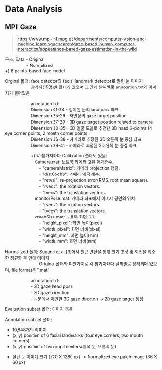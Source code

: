# Data Analysis
## MPII Gaze
>https://www.mpi-inf.mpg.de/departments/computer-vision-and-machine-learning/research/gaze-based-human-computer-interaction/appearance-based-gaze-estimation-in-the-wild

구조: Data - Original<br>
　　　　　- Normalized<br>
+) 6 points-based face model

Orginal 폴더: face detector와 facial landmark detector로 잘린 눈 이미지<br>
　　　　　　참가자(15명)별 폴더가 있으며 그 안에 날짜별로 annotation.txt와 이미지가 들어있음<br>

　　　　　　annotation.txt:<br>
　　　　　　Dimension 01-24 - 감지된 눈의 landmark 좌표<br>
　　　　　　Dimension 25-26 - 화면상의 gaze target position<br>
　　　　　　Dimension 27-29 - 3D gaze target position related to camera<br>
　　　　　　Dimension 30-35 - 3D 얼굴 모델로 추정한 3D haed 6-points (4 eye corner points, 2 mouth corner points<br>
　　　　　　Dimension 36-38 - 카메라로 추정된 3D 오른쪽 눈 중심 좌표<br>
　　　　　　Dimension 39-41 - 카메라로 추정된 3D 왼쪽 눈 중심 좌표<br>

　　　　　　+) 각 참가자마다 Calibration 폴더도 있음:<br>
　　　　　　　Camera.mat: 노트북 카메라 고유 매개변수.<br>
　　　　　　　　- "cameraMatrix": 카메라 projection 행렬.<br>
　　　　　　　　- "distCoeffs": 카메라 왜곡 계수.<br>
　　　　　　　　- "retval": re-projection error(RMS, root mean square).<br>
　　　　　　　　- "rvecs": the rotation vectors.<br>
　　　　　　　　- "tvecs": the translation vectors.<br>
　　　　　　　monitorPose.mat: 카메라 좌표에서 이미지 평면의 위치<br>
　　　　　　　　- "rvecs": the rotation vectors.<br>
　　　　　　　　- "tvecs": the translation vectors.<br>
　　　　　　　creenSize.mat: 노트북 화면 크기<br>
　　　　　　　　- "height_pixel": 화면 높이(pixel)<br>
　　　　　　　　- "width_pixel": 화면 너비(pixel)<br>
　　　　　　　　- "height_mm": 화면 높이(mm)<br>
　　　　　　　　- "width_mm": 화면 너비(mm)<br>

Normalized 폴더: Sugano et al.[3]에서 원근 변환을 통해 크기 조정 및 회전을 취소한 정규화 후 안대 이미지<br>
　　　　　　　　Original 폴더와 마찬가지로 각 참가자마다 날짜별로 정리되어 있으며, file format은 ".mat"<br>

　　　　　　annotation.txt:<br>
　　　　　　- 3D gaze head pose<br>
　　　　　　- 3D gaze direction<br>
　　　　　　- 논문에서 제안한 3D gaze directon -> 2D gaze target 생성<br>

Evaluation subset 폴더: 이미지 목록

Annotation subset 폴더:
- 10,848개의 이미지
- (x, y) position of 6 facial landmarks (four eye corners, two mouth corners)
- (x, y) position of two pupil centers(왼쪽 눈, 오른쪽 눈)

* 잘린 눈 이미지 크기 (720 X 1280 px) -> Normalized eye patch image (36 X 60 px)
